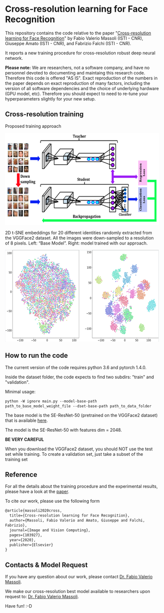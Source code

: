 # Cross-resolution learning for Face Recognition

This repository contains the code relative to the paper "[Cross-resolution learning for Face Recognition](https://www.sciencedirect.com/science/article/pii/S0262885620300597)" by Fabio Valerio Massoli (ISTI - CNR), Giuseppe Amato (ISTI - CNR), and Fabrizio Falchi (ISTI - CNR).

It reports a new training procedure for cross-resolution robust deep neural network. 

**Please note:** 
We are researchers, not a software company, and have no personnel devoted to documenting and maintaing this research code. Therefore this code is offered "AS IS". Exact reproduction of the numbers in the paper depends on exact reproduction of many factors, including the version of all software dependencies and the choice of underlying hardware (GPU model, etc). Therefore you should expect to need to re-tune your hyperparameters slightly for your new setup.

## Cross-resolution training

Proposed training approach

<p align="center">
<img src="https://github.com/fvmassoli/cross-resolution-face-recognition/blob/master/images/paper_training_algorithm.png"  alt="t-SNE" width="600" height="300">
</p>


2D t-SNE embeddings for 20 different identities randomly extracted from the VGGFace2 dataset. All the images were down-sampled to a resolution of 8 pixels. Left: “Base Model”. Right: model trained with our approach.

<p align="center">
<img src="https://github.com/fvmassoli/cross-resolution-face-recognition/blob/master/images/vggface_tsne_base_ft_models_8.png" alt="t-SNE" width="700" height="300">
</p>

## How to run the code
The current version of the code requires python 3.6 and pytorch 1.4.0.

Inside the dataset folder, the code expects to find two subdirs: "train" and "validation".

Minimal usage:

```
python -W ignore main.py --model-base-path path_to_base_model_weight_file --dset-base-path path_to_data_folder 
```

The base model is the SE-ResNet-50 (pretrained on the VGGFace2 dataset) that is available [here](https://cnrsc-my.sharepoint.com/personal/fabrizio_falchi_cnr_it/_layouts/15/onedrive.aspx?id=%2Fpersonal%2Ffabrizio%5Ffalchi%5Fcnr%5Fit%2FDocuments%2FSharedByLilnk%2Fpaper%5Fcheckpoints%2Fsenet50%5Fft%5Fpytorch%2Ept&parent=%2Fpersonal%2Ffabrizio%5Ffalchi%5Fcnr%5Fit%2FDocuments%2FSharedByLilnk%2Fpaper%5Fcheckpoints&originalPath=aHR0cHM6Ly9jbnJzYy1teS5zaGFyZXBvaW50LmNvbS86dTovZy9wZXJzb25hbC9mYWJyaXppb19mYWxjaGlfY25yX2l0L0VmbzlLNDZMRWtWTXB6Tjlnd2l0MEpZQlk3MVdpUWZzdFBjOUN2R1VITjRfQmc%5FcnRpbWU9YkZOWUJRUUQyVWc).

The model is the SE-ResNet-50 with features dim = 2048.

**BE VERY CAREFUL**

When you download the VGGFace2 dataset, you should NOT use the test set while training. To create a validation set, just take a subset of the training set

## Reference
For all the details about the training procedure and the experimental results, please have a look at the [paper](https://www.sciencedirect.com/science/article/pii/S0262885620300597).

To cite our work, please use the following form

```
@article{massoli2020cross,
  title={Cross-resolution learning for Face Recognition},
  author={Massoli, Fabio Valerio and Amato, Giuseppe and Falchi, Fabrizio},
  journal={Image and Vision Computing},
  pages={103927},
  year={2020},
  publisher={Elsevier}
}
```

## Contacts & Model Request
If you have any question about our work, please contact [Dr. Fabio Valerio Massoli](mailto:fabio.massoli@isti.cnr.it). 

We make our cross-resolution best model available to researchers upon request to: [Dr. Fabio Valerio Massoli](mailto:fabio.massoli@isti.cnr.it).


Have fun! :-D
